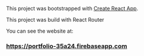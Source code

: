 

This project was bootstrapped with [Create React App](https://create-react-app.dev/).

This project was build with React Router 

   
      
        

You can see the website at: 
### https://portfolio-35a24.firebaseapp.com 

